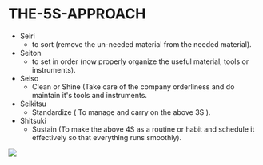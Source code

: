 # THE-5S-APPROACH
* Seiri
    * to sort (remove the un-needed material from the needed material).
* Seiton
    * to set in order (now properly organize the useful material, tools or instruments).
* Seiso
    * Clean or Shine (Take care of the company orderliness and do maintain it's tools and instruments.
* Seikitsu
    * Standardize ( To manage and carry on the above 3S ).
* Shitsuki
    * Sustain (To make the above 4S as a routine or habit and schedule it effectively so that everything runs smoothly).

[![](https://mermaid.ink/img/pako:eNplkb1uwzAMhF-F0JyMXTwEyF87FR2czc7AWnRExJIMiSrgxnn3Ms6WaiAE3t0niLyZLloylbkkHB2cDm0APdvm5AjeMmzHMUXs3BnW6818ivA1Cnv-JdhHP2KYtEEJhWPIcOx76oR_aJhm2N00O3C3aBB7pd2f8GfdLcSaOPEM-0bROSY5v4gSwwyHRSUBVlCylF5dOc5wbPYD4cMAteNAr54rSy4zvDe1YLCYrH5i4_FKwAIOv7VqNMUi_8LuEb3SDB9Nj1WPa0lEUJcsyGGTSuBwgexjFDdMZ7MynpJHtjrW2wPUGnHkqTWVXi31WAZpTRvuasUisZ5CZypJhVamjBaFDoy6EG_0sSFrl6xOIn0-V7Vs7P4HNf2U3Q?type=png)](https://mermaid.live/edit#pako:eNplkb1uwzAMhF-F0JyMXTwEyF87FR2czc7AWnRExJIMiSrgxnn3Ms6WaiAE3t0niLyZLloylbkkHB2cDm0APdvm5AjeMmzHMUXs3BnW6818ivA1Cnv-JdhHP2KYtEEJhWPIcOx76oR_aJhm2N00O3C3aBB7pd2f8GfdLcSaOPEM-0bROSY5v4gSwwyHRSUBVlCylF5dOc5wbPYD4cMAteNAr54rSy4zvDe1YLCYrH5i4_FKwAIOv7VqNMUi_8LuEb3SDB9Nj1WPa0lEUJcsyGGTSuBwgexjFDdMZ7MynpJHtjrW2wPUGnHkqTWVXi31WAZpTRvuasUisZ5CZypJhVamjBaFDoy6EG_0sSFrl6xOIn0-V7Vs7P4HNf2U3Q)
